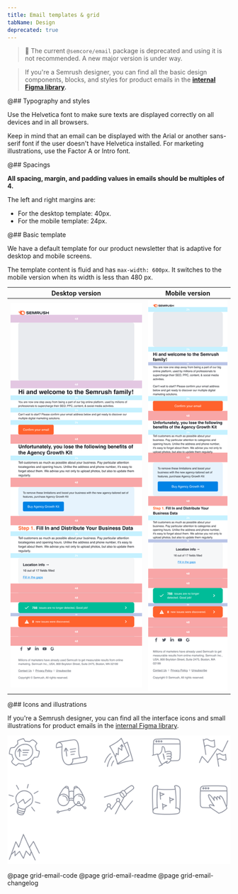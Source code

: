 ```yaml
---
title: Email templates & grid
tabName: Design
deprecated: true
---
```


> 🚨 The current `@semcore/email` package is deprecated and using it is not recommended. A new major version is under way.

> If you're a Semrush designer, you can find all the basic design components, blocks, and styles for product emails in the **[internal Figma library](https://www.figma.com/file/uBxKSTlXSEDiKvFp6txzrr/NEW-%E2%80%A2-Product-emails?node-id=1%3A164).**

@## Typography and styles

Use the Helvetica font to make sure texts are displayed correctly on all devices and in all browsers.

Keep in mind that an email can be displayed with the Arial or another sans-serif font if the user doesn't have Helvetica installed.
For marketing illustrations, use the Factor A or Intro font.

@## Spacings

**All spacing, margin, and padding values in emails should be multiples of 4.**

The left and right margins are:

- For the desktop template: 40px.
- For the mobile template: 24px.

@## Basic template

We have a default template for our product newsletter that is adaptive for desktop and mobile screens.

The template content is fluid and has `max-width: 600px`. It switches to the mobile version when its width is less than 480 px.

| Desktop version                          | Mobile version                         |
| ---------------------------------------- | -------------------------------------- |
| ![desktop mail](static/desktop-mail.png) | ![mobile mail](static/mobile-mail.png) |

@## Icons and illustrations

If you're a Semrush designer, you can find all the interface icons and small illustrations for product emails in the [internal Figma library](https://www.figma.com/file/uBxKSTlXSEDiKvFp6txzrr/NEW-%E2%80%A2-Product-emails?node-id=456%3A8265).

![icons](static/icons.png)

@page grid-email-code
@page grid-email-readme
@page grid-email-changelog
